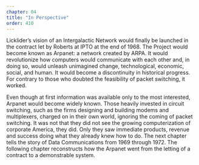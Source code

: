 ```yaml
---
chapter: 04
title: "In Perspective"
order: 410
---
```


Licklider’s vision of an Intergalactic Network would finally be launched in the contract let by Roberts at IPTO at the end of 1968. The Project would become known as Arpanet: a network created by ARPA. It would revolutionize how computers would communicate with each other and, in doing so, would unleash unimagined change, technological, economic, social, and human. It would become a discontinuity in historical progress. For contrary to those who doubted the feasibility of packet switching, it worked.

Even though at first information was available only to the most interested, Arpanet would become widely known. Those heavily invested in circuit switching, such as the firms designing and building modems and multiplexers, charged on in their own world, ignoring the coming of packet switching. It was not that they did not see the growing computerization of corporate America, they did. Only they saw immediate products, revenue and success doing what they already knew how to do. The next chapter tells the story of Data Communications from 1969 through 1972. The following chapter reconstructs how the Arpanet went from the letting of a contract to a demonstrable system.
